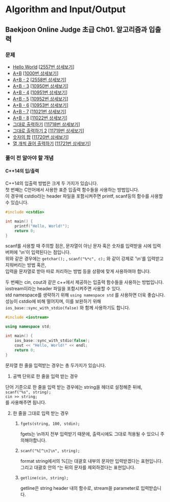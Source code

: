 Algorithm and Input/Output
==========================

Baekjoon Online Judge 초급 Ch01. 알고리즘과 입출력
---------------------------------------------

### 문제

* [Hello World](./Hello_World) [[2557번 상세보기](https://www.acmicpc.net/problem/2557)]
* [A+B](./A+B) [[1000번 상세보기](https://www.acmicpc.net/problem/1000)]
* [A+B - 2](./A+B_2) [[2558번 상세보기](https://www.acmicpc.net/problem/2558)]
* [A+B - 3](./A+B_3) [[10950번 상세보기](https://www.acmicpc.net/problem/10950)]
* [A+B - 4](./A+B_4) [[10951번 상세보기](https://www.acmicpc.net/problem/10951)]
* [A+B - 5](./A+B_5) [[10952번 상세보기](https://www.acmicpc.net/problem/10952)]
* [A+B - 6](./A+B_6) [[10953번 상세보기](https://www.acmicpc.net/problem/10953)]
* [A+B - 7](./A+B_7) [[11021번 상세보기](https://www.acmicpc.net/problem/11021)]
* [A+B - 8](./A+B_8) [[11022번 상세보기](https://www.acmicpc.net/problem/11022)]
* [그대로 출력하기](./Output_as_it_is) [[11718번 상세보기](https://www.acmicpc.net/problem/11718)]
* [그대로 출력하기 2](./Output_as_it_is_2) [[11719번 상세보기](https://www.acmicpc.net/problem/11719)]
* [숫자의 합](./Number_of_total) [[11720번 상세보기](https://www.acmicpc.net/problem/11720)]
* [열 개씩 끊어 출력하기](./Divide_by_ten_letters) [[11721번 상세보기](https://www.acmicpc.net/problem/11721)]

### 풀이 전 알아야 할 개념

#### C++14의 입/출력

C++14의 입출력 방법은 크게 두 가지가 있습니다.  
첫 번째는 C언어에서 사용한 표준 입출력 함수들을 사용하는 방법입니다.  
이 경우에 cstdio라는 header 파일을 포함시켜주면 printf, scanf등의 함수를 사용할 수 있습니다.

~~~ cpp
#include <cstdio>

int main() {
    printf("Hello, World!");
    return 0;
}
~~~

scanf를 사용할 때 주의할 점은, 문자열이 아닌 문자 혹은 숫자를 입력받을 시에 입력 버퍼에 '\n'이 입력된다는 점입니다.  
위와 같은 경우에는 `getchar();` , `scanf("%*c", c);` 와 같이 강제로 '\n'를 입력받고 지워버리는 방법 혹은,  
입력을 문자열로 받아 따로 처리하는 방법 등을 상황에 맞게 사용하여야 합니다.

두 번째는 cin, cout과 같은 c++에서 제공하는 입출력 함수들을 사용하는 방법입니다.  
iostream이라는 header 파일을 포함시켜주면 사용할 수 있다.  
std namespace를 생략하기 위해 `using namespace std` 를 사용하면 더욱 좋습니다.  
성능이 cstdio에 비해 떨어지며, 이를 보완하기 위해 `ios_base::sync_with_stdio(false)` 와 함께 사용하기도 합니다.  

~~~ cpp
#include <iostream>

using namespace std;

int main() {
    ios_base::sync_with_stdio(false);
    cout << "Hello, World!" << endl;
    return 0;
}
~~~

문자열 한 줄을 입력받는 경우는 총 두가지가 있습니다.

1. 공백 단위로 한 줄을 입력 받는 경우

단어 기준으로 한 줄을 입력 받는 경우에는 string을 헤더로 설정해준 뒤에,  
`scanf("%s", string);`  
`cin >> string;`  
를 사용해주면 됩니다.

2. 한 줄을 그대로 입력 받는 경우

    1. `fgets(string, 100, stdin);`

        fgets는 \n까지 전부 입력받기 때문에, 출력시에도 그대로 적용될 수 있으니 주의해야합니다.  

    2. `scanf("%[^\n]\n", string);`

        format string에서의 %[]는 대괄호 내부의 문자만 입력받겠다는 표현입니다.  
        그리고 대괄호 안의 ^는 뒤의 문자를 제외하겠다는 표현입니다.
    
    3. `getline(cin, string);`

        getline은 string header 내의 함수로, stream을 parameter로 입력받습니다.
